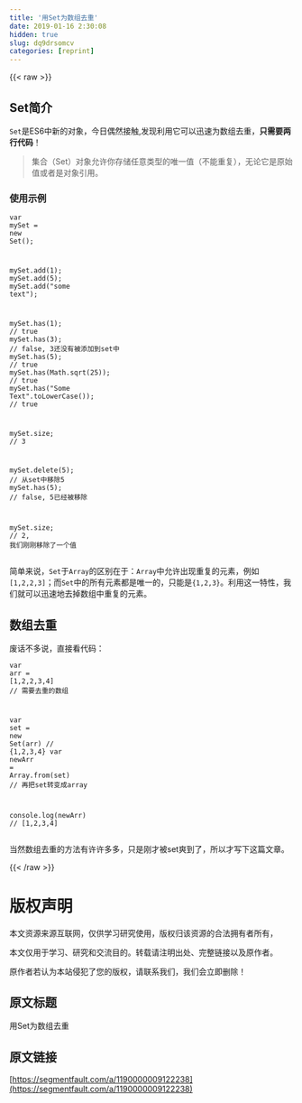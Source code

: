 ```yaml
---
title: '用Set为数组去重' 
date: 2019-01-16 2:30:08
hidden: true
slug: dq9drsomcv
categories: [reprint]
---
```


{{< raw >}}

                    
<h2 id="articleHeader0">Set简介</h2>
<p><code>Set</code>是ES6中新的对象，今日偶然接触,发现利用它可以迅速为数组去重，<strong>只需要两行代码</strong>！</p>
<blockquote><p>集合（Set）对象允许你存储任意类型的唯一值（不能重复），无论它是原始值或者是对象引用。</p></blockquote>
<h3 id="articleHeader1">使用示例</h3>
<div class="widget-codetool" style="display:none;">
      <div class="widget-codetool--inner">
      <span class="selectCode code-tool" data-toggle="tooltip" data-placement="top" title="" data-original-title="全选"></span>
      <span type="button" class="copyCode code-tool" data-toggle="tooltip" data-placement="top" data-clipboard-text="var mySet = new Set();

mySet.add(1);
mySet.add(5);
mySet.add(&quot;some text&quot;);

mySet.has(1); // true
mySet.has(3); // false, 3还没有被添加到set中
mySet.has(5);              // true
mySet.has(Math.sqrt(25));  // true
mySet.has(&quot;Some Text&quot;.toLowerCase()); // true

mySet.size; // 3

mySet.delete(5); // 从set中移除5
mySet.has(5);    // false, 5已经被移除

mySet.size; // 2, 我们刚刚移除了一个值" title="" data-original-title="复制"></span>
      <span type="button" class="saveToNote code-tool" data-toggle="tooltip" data-placement="top" title="" data-original-title="放进笔记"></span>
      </div>
      </div><pre class="hljs pony"><code><span class="hljs-keyword">var</span> mySet = <span class="hljs-function"><span class="hljs-keyword">new</span> <span class="hljs-title">Set</span>();

<span class="hljs-title">mySet</span>.<span class="hljs-title">add</span>(<span class="hljs-number">1</span>);
<span class="hljs-title">mySet</span>.<span class="hljs-title">add</span>(<span class="hljs-number">5</span>);
<span class="hljs-title">mySet</span>.<span class="hljs-title">add</span>("some text");

<span class="hljs-title">mySet</span>.<span class="hljs-title">has</span>(<span class="hljs-number">1</span>); <span class="hljs-comment">// true</span>
<span class="hljs-title">mySet</span>.<span class="hljs-title">has</span>(<span class="hljs-number">3</span>); <span class="hljs-comment">// false, 3还没有被添加到set中</span>
<span class="hljs-title">mySet</span>.<span class="hljs-title">has</span>(<span class="hljs-number">5</span>);              <span class="hljs-comment">// true</span>
<span class="hljs-title">mySet</span>.<span class="hljs-title">has</span>(<span class="hljs-type">Math</span>.sqrt(<span class="hljs-number">25</span>));  <span class="hljs-comment">// true</span>
<span class="hljs-title">mySet</span>.<span class="hljs-title">has</span>("<span class="hljs-type">Some</span> <span class="hljs-type">Text</span>".toLowerCase()); <span class="hljs-comment">// true</span>

<span class="hljs-title">mySet</span>.<span class="hljs-title">size</span>; <span class="hljs-comment">// 3</span>

<span class="hljs-title">mySet</span>.<span class="hljs-title">delete</span>(<span class="hljs-number">5</span>); <span class="hljs-comment">// 从set中移除5</span>
<span class="hljs-title">mySet</span>.<span class="hljs-title">has</span>(<span class="hljs-number">5</span>);    <span class="hljs-comment">// false, 5已经被移除</span>

<span class="hljs-title">mySet</span>.<span class="hljs-title">size</span>; <span class="hljs-comment">// 2, 我们刚刚移除了一个值</span></span></code></pre>
<p>简单来说，<code>Set</code>于<code>Array</code>的区别在于：<code>Array</code>中允许出现重复的元素，例如<code>[1,2,2,3]</code>；而<code>Set</code>中的所有元素都是唯一的，只能是<code>{1,2,3}</code>。利用这一特性，我们就可以迅速地去掉数组中重复的元素。</p>
<h2 id="articleHeader2">数组去重</h2>
<p>废话不多说，直接看代码：</p>
<div class="widget-codetool" style="display:none;">
      <div class="widget-codetool--inner">
      <span class="selectCode code-tool" data-toggle="tooltip" data-placement="top" title="" data-original-title="全选"></span>
      <span type="button" class="copyCode code-tool" data-toggle="tooltip" data-placement="top" data-clipboard-text="var arr = [1,2,2,3,4] // 需要去重的数组

var set = new Set(arr) // {1,2,3,4}
var newArr = Array.from(set) // 再把set转变成array

console.log(newArr) // [1,2,3,4]" title="" data-original-title="复制"></span>
      <span type="button" class="saveToNote code-tool" data-toggle="tooltip" data-placement="top" title="" data-original-title="放进笔记"></span>
      </div>
      </div><pre class="hljs haxe"><code><span class="hljs-keyword">var</span> arr = [<span class="hljs-number">1</span>,<span class="hljs-number">2</span>,<span class="hljs-number">2</span>,<span class="hljs-number">3</span>,<span class="hljs-number">4</span>] <span class="hljs-comment">// 需要去重的数组</span>

<span class="hljs-keyword">var</span> <span class="hljs-keyword">set</span> = <span class="hljs-keyword">new</span> <span class="hljs-type">Set</span>(arr) <span class="hljs-comment">// {1,2,3,4}</span>
<span class="hljs-keyword">var</span> <span class="hljs-keyword">new</span><span class="hljs-type">Arr</span> = <span class="hljs-keyword">Array</span>.from(<span class="hljs-keyword">set</span>) <span class="hljs-comment">// 再把set转变成array</span>

console.log(<span class="hljs-keyword">new</span><span class="hljs-type">Arr</span>) <span class="hljs-comment">// [1,2,3,4]</span></code></pre>
<p>当然数组去重的方法有许许多多，只是刚才被set爽到了，所以才写下这篇文章。</p>

                
{{< /raw >}}

# 版权声明
本文资源来源互联网，仅供学习研究使用，版权归该资源的合法拥有者所有，

本文仅用于学习、研究和交流目的。转载请注明出处、完整链接以及原作者。

原作者若认为本站侵犯了您的版权，请联系我们，我们会立即删除！

## 原文标题
用Set为数组去重

## 原文链接
[https://segmentfault.com/a/1190000009122238](https://segmentfault.com/a/1190000009122238)

